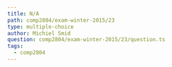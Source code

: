 ```yaml
---
title: N/A
path: comp2804/exam-winter-2015/23
type: multiple-choice
author: Michiel Smid
question: comp2804/exam-winter-2015/23/question.ts
tags:
  - comp2804
---
```

